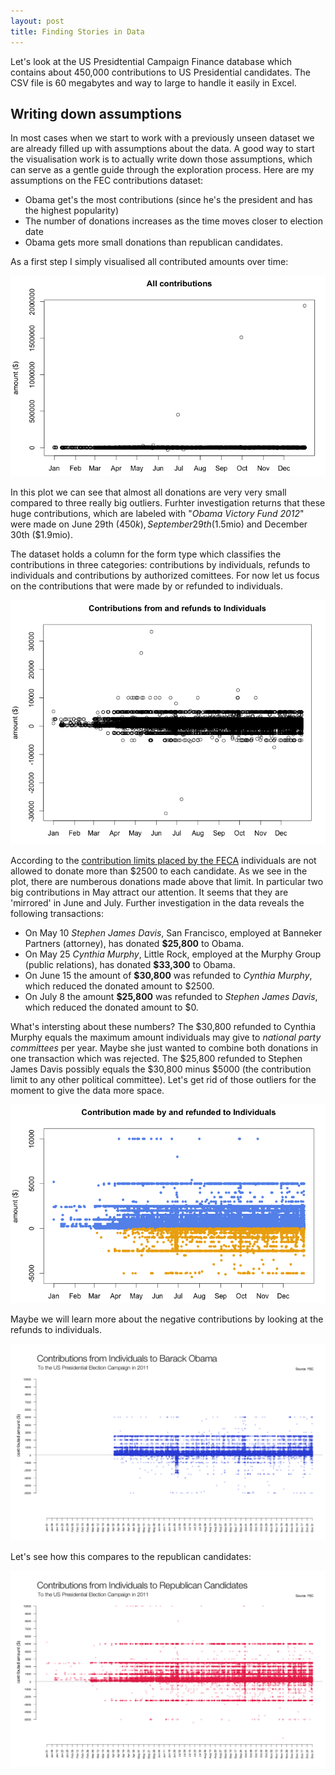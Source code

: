 ```yaml
---
layout: post
title: Finding Stories in Data
---
```


Let's look at the US Presidtential Campaign Finance database which contains about 450,000 contributions to US Presidential candidates. The CSV file is 60 megabytes and way to large to handle it easily in Excel.

## Writing down assumptions

In most cases when we start to work with a previously unseen dataset we are already filled up with assumptions about the data. A good way to start the visualisation work is to actually write down those assumptions, which can serve as a gentle guide through the exploration process. Here are my assumptions on the FEC contributions dataset:

* Obama get's the most contributions (since he's the president and has the highest popularity)
* The number of donations increases as the time moves closer to election date
* Obama gets more small donations than republican candidates.

As a first step I simply visualised all contributed amounts over time:

![contributed amounts over time](/img/ddjbook/all.png)

In this plot we can see that almost all donations are very very small compared to three really big outliers. Furhter investigation returns that these huge contributions, which are labeled with "*Obama Victory Fund 2012*" were made on June 29th ($450k), September 29th ($1.5mio) and December 30th ($1.9mio).

The dataset holds a column for the form type which classifies the contributions in three categories: contributions by individuals, refunds to individuals and contributions by authorized comittees. For now let us focus on the contributions that were made by or refunded to individuals. 

![Contributions by individuals](/img/ddjbook/indiv-refunds.png)

According to the [contribution limits placed by the FECA](http://www.fec.gov/pages/brochures/fecfeca.shtml#Contribution_Limits) individuals are not allowed to donate more than $2500 to each candidate. As we see in the plot, there are numberous donations made above that limit. In particular two big contributions in May attract our attention. It seems that they are 'mirrored' in June and July. Further investigation in the data reveals the following transactions:

* On May 10 *Stephen James Davis*, San Francisco, employed at Banneker Partners (attorney), has donated **$25,800** to Obama.
* On May 25 *Cynthia Murphy*, Little Rock, employed at the Murphy Group (public relations), has donated **$33,300** to Obama.
* On June 15 the amount of **$30,800** was refunded to *Cynthia Murphy*, which reduced the donated amount to $2500.
* On July 8 the amount **$25,800** was refunded to *Stephen James Davis*, which reduced the donated amount to $0.

What's intersting about these numbers? The $30,800 refunded to Cynthia Murphy equals the maximum amount individuals may give to *national party committees* per year. Maybe she just wanted to combine both donations in one transaction which was rejected. The $25,800 refunded to Stephen James Davis possibly equals the $30,800 minus $5000 (the contribution limit to any other political committee). Let's get rid of those outliers for the moment to give the data more space.

![Contributions by individuals](/img/ddjbook/contr-refunds2.png)

Maybe we will learn more about the negative contributions by looking at the refunds to individuals.

![Contributions to Obama](/img/ddjbook/contr-obama.png)

Let's see how this compares to the republican candidates:

![Contributions to Republican Candidates](/img/ddjbook/contr-rep.png)




